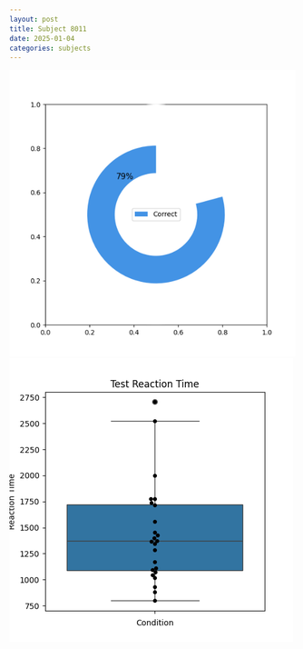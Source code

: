 ```yaml
---
layout: post
title: Subject 8011
date: 2025-01-04
categories: subjects
---
```


![](data/8011/run-24/8011_FN_acc_test.png)
![](data/8011/run-24/8011_FN_rt.png)
